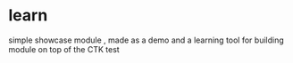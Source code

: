 # learn
simple showcase module , made as a demo and a learning tool for building module on top of the CTK 
test
